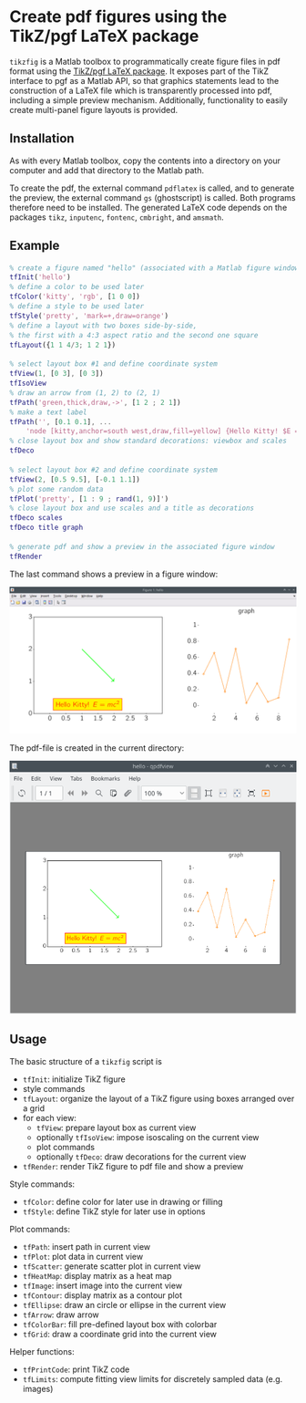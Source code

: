 # Create pdf figures using the TikZ/pgf LaTeX package

`tikzfig` is a Matlab toolbox to programmatically create figure files in pdf format using the [TikZ/pgf LaTeX package](https://ctan.org/pkg/pgf?lang=en). It exposes part of the TikZ interface to pgf as a Matlab API, so that graphics statements lead to the construction of a LaTeX file which is transparently processed into pdf, including a simple preview mechanism. Additionally, functionality to easily create multi-panel figure layouts is provided.


## Installation

As with every Matlab toolbox, copy the contents into a directory on your computer and add that directory to the Matlab path.

To create the pdf, the external command `pdflatex` is called, and to generate the preview, the external command `gs` (ghostscript) is called. Both programs therefore need to be installed. The generated LaTeX code depends on the packages `tikz`, `inputenc`, `fontenc`, `cmbright`, and `amsmath`.


## Example

```matlab
% create a figure named "hello" (associated with a Matlab figure window)
tfInit('hello')
% define a color to be used later
tfColor('kitty', 'rgb', [1 0 0])
% define a style to be used later
tfStyle('pretty', 'mark=+,draw=orange')
% define a layout with two boxes side-by-side,
% the first with a 4:3 aspect ratio and the second one square
tfLayout({1 1 4/3; 1 2 1})

% select layout box #1 and define coordinate system
tfView(1, [0 3], [0 3])
tfIsoView
% draw an arrow from (1, 2) to (2, 1)
tfPath('green,thick,draw,->', [1 2 ; 2 1])
% make a text label
tfPath('', [0.1 0.1], ...
    'node [kitty,anchor=south west,draw,fill=yellow] {Hello Kitty! $E = mc^2$}')
% close layout box and show standard decorations: viewbox and scales
tfDeco

% select layout box #2 and define coordinate system
tfView(2, [0.5 9.5], [-0.1 1.1])
% plot some random data
tfPlot('pretty', [1 : 9 ; rand(1, 9)]')
% close layout box and use scales and a title as decorations
tfDeco scales
tfDeco title graph

% generate pdf and show a preview in the associated figure window
tfRender
```

The last command shows a preview in a figure window:

![result](example-figure.png)

The pdf-file is created in the current directory:

![result](example-pdf.png)


## Usage

The basic structure of a `tikzfig` script is
-   `tfInit`: initialize TikZ figure
-   style commands
-   `tfLayout`: organize the layout of a TikZ figure using boxes arranged over a grid
-   for each view:
    -   `tfView`: prepare layout box as current view
    -   optionally `tfIsoView`: impose isoscaling on the current view
    -   plot commands
    -   optionally `tfDeco`: draw decorations for the current view
-   `tfRender`: render TikZ figure to pdf file and show a preview

Style commands:
-   `tfColor`: define color for later use in drawing or filling
-   `tfStyle`: define TikZ style for later use in options

Plot commands:
-   `tfPath`: insert path in current view
-   `tfPlot`: plot data in current view
-   `tfScatter`: generate scatter plot in current view
-   `tfHeatMap`: display matrix as a heat map
-   `tfImage`: insert image into the current view
-   `tfContour`: display matrix as a contour plot
-   `tfEllipse`: draw an circle or ellipse in the current view
-   `tfArrow`: draw arrow
-   `tfColorBar`: fill pre-defined layout box with colorbar
-   `tfGrid`: draw a coordinate grid into the current view
             
Helper functions:
-   `tfPrintCode`: print TikZ code
-   `tfLimits`: compute fitting view limits for discretely sampled data (e.g. images)

